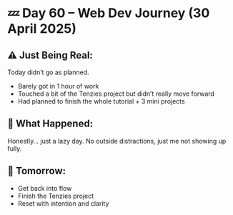 # 💤 Day 60 – Web Dev Journey (30 April 2025)

## ⚠️ Just Being Real:

Today didn’t go as planned.

- Barely got in 1 hour of work
- Touched a bit of the Tenzies project but didn’t really move forward
- Had planned to finish the whole tutorial + 3 mini projects

## 🧠 What Happened:
Honestly… just a lazy day. No outside distractions, just me not showing up fully.

## 🎯 Tomorrow:
- Get back into flow
- Finish the Tenzies project
- Reset with intention and clarity


